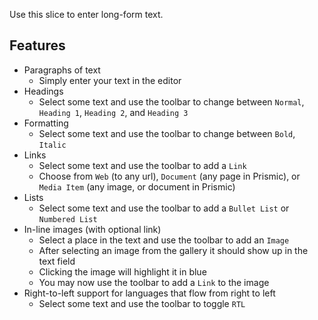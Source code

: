 Use this slice to enter long-form text.

## Features
- Paragraphs of text
    - Simply enter your text in the editor
- Headings
    - Select some text and use the toolbar to change between `Normal`, `Heading 1`, `Heading 2`, and `Heading 3` 
- Formatting
    - Select some text and use the toolbar to change between `Bold`, `Italic`
- Links
    - Select some text and use the toolbar to add a `Link`
    - Choose from `Web` (to any url), `Document` (any page in Prismic), or `Media Item` (any image, or document in Prismic)
- Lists
    - Select some text and use the toolbar to add a `Bullet List` or `Numbered List`
- In-line images (with optional link)
    - Select a place in the text and use the toolbar to add an `Image`
    - After selecting an image from the gallery it should show up in the text field
    - Clicking the image will highlight it in blue
    - You may now use the toolbar to add a `Link` to the image
- Right-to-left support for languages that flow from right to left
    - Select some text and use the toolbar to toggle `RTL`